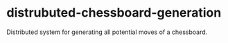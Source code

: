 # distrubuted-chessboard-generation
Distributed system for generating all potential moves of a chessboard.
